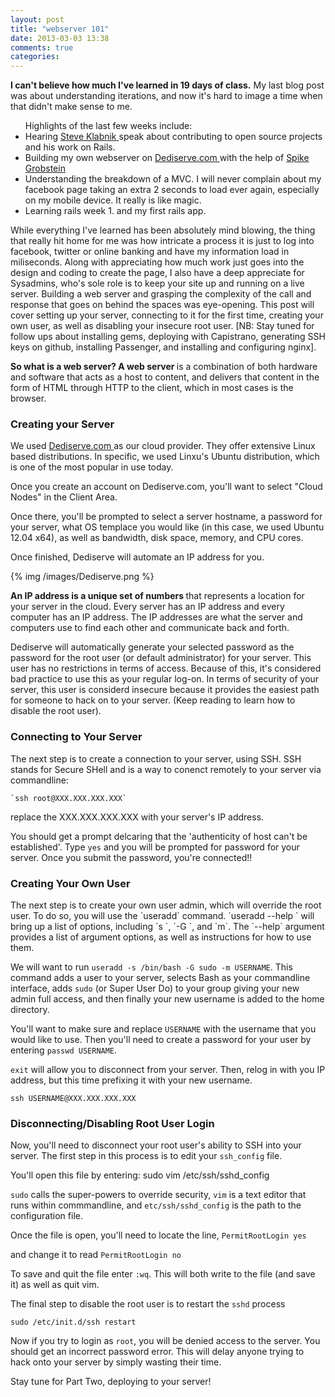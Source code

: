 ```yaml
---
layout: post
title: "webserver 101"
date: 2013-03-03 13:38
comments: true
categories: 
---
```


**I can't believe how much I've learned in 19 days of class.** My last blog post was about understanding iterations, and now it's hard to image a time when that didn't make sense to me. 

 <ul> Highlights of the last few weeks include:
  <li> Hearing <a href="http://steveklabnik.com/"> Steve Klabnik </a> speak about contributing to open source projects and his work on Rails. </li>
  <li> Building my own webserver on <a href="www.dediserve.com"> Dediserve.com </a> with the help of <a href="http://spike.grobste.in/"> Spike Grobstein </a> </li>
  <li> Understanding the breakdown of a MVC. I will never complain about my facebook page taking an extra 2 seconds to load ever again, especially on my mobile device. It really is like magic. </li>
  <li> Learning rails week 1. and my first rails app. </li>
</ul>

  While everything I've learned has been absolutely mind blowing, the thing that really hit home for me was how intricate a process it is just to log into facebook, twitter or online banking and have my information load in miliseconds. Along with appreciating how much work just goes into the design and coding to create the page, I also have a deep appreciate for Sysadmins, who's sole role is to keep your site up and running on a live server. Building a web server and grasping the complexity of the call and response that goes on behind the spaces was eye-opening. This post will cover setting up your server, connecting to it for the first time, creating your own user, as well as disabling your insecure root user. [NB: Stay tuned for follow ups about installing gems, deploying with Capistrano, generating SSH keys on github, installing Passenger, and installing and configuring nginx].  

  <strong>So what is a web server? A web server </strong> is a combination of both hardware and software that acts as a host to content, and delivers that content in the form of HTML through HTTP to the client, which in most cases is the browser.

<h3> Creating your Server </h3>
  <p>We used <a href="www.dediserve.com" alt="Dediserve's Website"> Dediserve.com </a> as our cloud provider. They offer extensive Linux based distributions. In specific, we used Linxu's Ubuntu distribution, which is one of the most popular in use today. </p>

  <p>Once you create an account on Dediserve.com, you'll want to select "Cloud Nodes" in the Client Area. </p>

  <p> Once there, you'll be prompted to select a server hostname, a password for your server, what OS templace you would like (in this case, we used Ubuntu 12.04 x64), as well as bandwidth, disk space, memory, and CPU cores.</p>

  <p>Once finished, Dediserve will automate an IP address for you. </p>


  {% img /images/Dediserve.png %}

  <p><strong> An IP address is a unique set of numbers </strong> that represents a location for your server in the cloud. Every server has an IP address and every computer has an IP address. The IP addresses are what the server and computers use to find each other and communicate back and forth. </p>

  <p> Dediserve will automatically generate your selected password as the password for the root user (or default administrator) for your server. This user has no restrictions in terms of access. Because of this, it's considered bad practice to use this as your regular log-on. In terms of security of your server, this user is considerd insecure because it provides the easiest path for someone to hack on to your server. (Keep reading to learn how to disable the root user). </p>

<h3> Connecting to Your Server </h3>
  </p>The next step is to create a connection to your server, using SSH. SSH stands for Secure SHell and is a way to conenct remotely to your server via commandline: </p>

    `ssh root@XXX.XXX.XXX.XXX`

 replace the XXX.XXX.XXX.XXX with your server's IP address. 

You should get a prompt delcaring that the 'authenticity of host can't be established'. Type `yes` and you will be prompted for password for your server. Once you submit the password, you're connected!! 

<h3> Creating Your Own User </h3>
The next step is to create your own user admin, which will override the root user. To do so, you will use the `useradd` command. 
`useradd --help ` will bring up a list of options, including `s <shell>`, `-G <groups>`, and  `m`. The `--help` argument provides a list of argument options, as well as instructions for how to use them.

We will want to run `useradd -s /bin/bash -G sudo -m USERNAME`. This command adds a user to your server, selects Bash as your commandline interface, adds `sudo` (or Super User Do) to your group giving your new admin full access, and then finally your new username is added to the home directory. 

You'll want to make sure and replace `USERNAME` with the username that you would like to use. 
Then you'll need to create a password for your user by entering `passwd USERNAME`.

`exit` will allow you to disconnect from your server. Then, relog in with you IP address, but this time prefixing it with your new username.
    
    ssh USERNAME@XXX.XXX.XXX.XXX

<h3> Disconnecting/Disabling Root User Login </h3>

Now, you'll need to disconnect your root user's ability to SSH into your server. The first step in this process is to edit your `ssh_config` file.

You'll open this file by entering:
    sudo vim /etc/ssh/sshd_config

`sudo` calls the super-powers to override security, `vim` is a text editor that runs within commmandline, and `etc/ssh/sshd_config` is the path to the configuration file. 

Once the file is open, you'll need to locate the line, 
  `PermitRootLogin yes`

and change it to read
  `PermitRootLogin no`

To save and quit the file enter `:wq`. This will both write to the file (and save it) as well as quit vim. 

The final step to disable the root user is to restart the `sshd` process

  `sudo /etc/init.d/ssh restart`

Now if you try to login as `root`, you will be denied access to the server. You should get an incorrect password error. This will delay anyone trying to hack onto your server by simply wasting their time.

Stay tune for Part Two, deploying to your server! 









